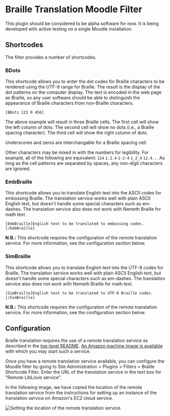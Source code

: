# Braille Translation Moodle Filter

This plugin should be considered to be alpha software for now. It is being developed with active testing on a single Moodle installation. 

## Shortcodes

The filter provides a number of shortcodes.

### BDots

This shortcode allows you to enter the dot codes for Braille characters to be rendered using the UTF-8 range for Braille. The result is the display of the dot patterns on the computer display. The text is encoded in the web page as Braille, so any user software should be able to distinguish the appearance of Braille characters from non-Braille characters.

    [BDots 123 0 456]

The above example will result in three Braille cells. The first cell will show the left column of dots. The second cell will show no dots (i.e., a Braille spacing character). The third cell will show the right column of dots.

Underscores and zeros are interchangable for a Braille spacing cell.

Other characters may be mixed in with the numbers for legibility. For example, all of the following are equivalent: `124` `1.2.4` `1-2-4` `1_2_4` `12.4..`. As long as the cell patterns are separated by spaces, any non-digit characters are ignored.

### EmbBraille

This shortcode allows you to translate English text into the ASCII codes for embossing Braille. The translation service works well with plain ASCII English text, but doesn't handle some special characters such as em-dashes. The translation service also does not work with Nemeth Braille for math text.

    [EmbBraille]English text to be translated to embossing codes.[/EmbBraille]

**N.B.:** This shortcode requires the configuration of the remote translation service. For more information, see the configuration section below.

### SimBraille

This shortcode allows you to translate English text into the UTF-8 codes for Braille. The translation service works well with plain ASCII English text, but doesn't handle some special characters such as em-dashes. The translation service also does not work with Nemeth Braille for math text.

    [SimBraille]English text to be translated to UTF-8 Braille codes.[/SimBraille]

**N.B.:** This shortcode requires the configuration of the remote translation service. For more information, see the configuration section below.

## Configuration

Braille translation requires the use of a remote translation service as described in the [top-level README](../README.md). [An Amazon machine image is available](../USING-REMOTE-LIBLOUIS-AMI.md) with which you may start such a service.

Once you have a remote translation service available, you can configure the Moodle filter by going to Site Administration > Plugins > Filters > Braille Shortcode Filter. Enter the URL of the translation service in the text box for "Remote LibLouis service".

In the following image, we have copied the location of the remote translation service from the instructions for setting up an instance of the translation service on Amazon's EC2 cloud service.

![Setting the location of the remote translation service.](../../images/marked-moodle-filter-configuration.png)